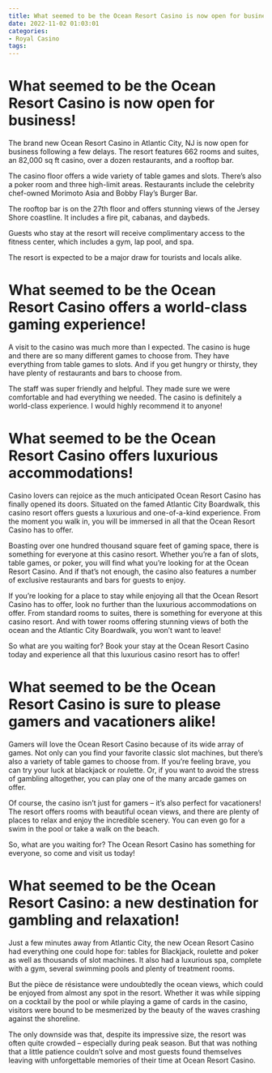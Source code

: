 ```yaml
---
title: What seemed to be the Ocean Resort Casino is now open for business!
date: 2022-11-02 01:03:01
categories:
- Royal Casino
tags:
---
```



#  What seemed to be the Ocean Resort Casino is now open for business!

The brand new Ocean Resort Casino in Atlantic City, NJ is now open for business following a few delays. The resort features 662 rooms and suites, an 82,000 sq ft casino, over a dozen restaurants, and a rooftop bar.

The casino floor offers a wide variety of table games and slots. There’s also a poker room and three high-limit areas. Restaurants include the celebrity chef-owned Morimoto Asia and Bobby Flay’s Burger Bar.

The rooftop bar is on the 27th floor and offers stunning views of the Jersey Shore coastline. It includes a fire pit, cabanas, and daybeds.

Guests who stay at the resort will receive complimentary access to the fitness center, which includes a gym, lap pool, and spa.

The resort is expected to be a major draw for tourists and locals alike.

#  What seemed to be the Ocean Resort Casino offers a world-class gaming experience!

A visit to the casino was much more than I expected. The casino is huge and there are so many different games to choose from. They have everything from table games to slots. And if you get hungry or thirsty, they have plenty of restaurants and bars to choose from.

The staff was super friendly and helpful. They made sure we were comfortable and had everything we needed. The casino is definitely a world-class experience. I would highly recommend it to anyone!

#  What seemed to be the Ocean Resort Casino offers luxurious accommodations!

Casino lovers can rejoice as the much anticipated Ocean Resort Casino has finally opened its doors. Situated on the famed Atlantic City Boardwalk, this casino resort offers guests a luxurious and one-of-a-kind experience. From the moment you walk in, you will be immersed in all that the Ocean Resort Casino has to offer.

Boasting over one hundred thousand square feet of gaming space, there is something for everyone at this casino resort. Whether you’re a fan of slots, table games, or poker, you will find what you’re looking for at the Ocean Resort Casino. And if that’s not enough, the casino also features a number of exclusive restaurants and bars for guests to enjoy.

If you’re looking for a place to stay while enjoying all that the Ocean Resort Casino has to offer, look no further than the luxurious accommodations on offer. From standard rooms to suites, there is something for everyone at this casino resort. And with tower rooms offering stunning views of both the ocean and the Atlantic City Boardwalk, you won’t want to leave!

So what are you waiting for? Book your stay at the Ocean Resort Casino today and experience all that this luxurious casino resort has to offer!

#  What seemed to be the Ocean Resort Casino is sure to please gamers and vacationers alike!

Gamers will love the Ocean Resort Casino because of its wide array of games. Not only can you find your favorite classic slot machines, but there’s also a variety of table games to choose from. If you’re feeling brave, you can try your luck at blackjack or roulette. Or, if you want to avoid the stress of gambling altogether, you can play one of the many arcade games on offer.

Of course, the casino isn’t just for gamers – it’s also perfect for vacationers! The resort offers rooms with beautiful ocean views, and there are plenty of places to relax and enjoy the incredible scenery. You can even go for a swim in the pool or take a walk on the beach.

So, what are you waiting for? The Ocean Resort Casino has something for everyone, so come and visit us today!

#  What seemed to be the Ocean Resort Casino: a new destination for gambling and relaxation!

Just a few minutes away from Atlantic City, the new Ocean Resort Casino had everything one could hope for: tables for Blackjack, roulette and poker as well as thousands of slot machines. It also had a luxurious spa, complete with a gym, several swimming pools and plenty of treatment rooms.

But the pièce de résistance were undoubtedly the ocean views, which could be enjoyed from almost any spot in the resort. Whether it was while sipping on a cocktail by the pool or while playing a game of cards in the casino, visitors were bound to be mesmerized by the beauty of the waves crashing against the shoreline.

The only downside was that, despite its impressive size, the resort was often quite crowded – especially during peak season. But that was nothing that a little patience couldn’t solve and most guests found themselves leaving with unforgettable memories of their time at Ocean Resort Casino.